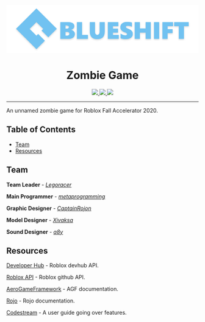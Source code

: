 ![Logo](./imgs/banner.png)

<div style="text-align:center; align:center">
  <h1>Zombie Game</h1>
  <ul style="list-style-type:none; margin:0; padding:0;">
    <a href="https://discord.gg/Pm5MxFk">
	  <img src="https://img.shields.io/badge/social-discord-purple.svg" />
	</a>
	<a href = "https://trello.com/b/XoeRCqKE/zombie-game">
	  <img src="https://img.shields.io/badge/progress-trello-red.svg" />
	</a>
    <a href="https://www.roblox.com/groups/5022534/Blueshift">
	  <img src="https://img.shields.io/badge/info-group-skyblue.svg" />
	</a>
  </ul>
</div>


---

An unnamed zombie game for Roblox Fall Accelerator 2020.

## Table of Contents

- [Team](#-team)
- [Resources](#-resources)

## Team

**Team Leader** - [*Legoracer*](https://www.roblox.com/users/101545/profile)

**Main Programmer** - [*metaprogramming*](https://www.roblox.com/users/22188677/profile)

**Graphic Designer** - [*CaptainRojon*](https://www.roblox.com/users/21937115/profile)

**Model Designer** - [*Xivaksa*](https://www.roblox.com/users/133805584/profile)

**Sound Designer** - [*a8y*](https://www.roblox.com/users/46292035/profile)

## Resources

[Developer Hub](https://developer.roblox.com/api-reference) - Roblox devhub API.

[Roblox API](https://robloxapi.github.io/ref/) - Roblox github API.

[AeroGameFramework](https://sleitnick.github.io/AeroGameFramework/) - AGF documentation.

[Rojo](https://rojo.space/docs/) - Rojo documentation.

[Codestream](https://docs.codestream.com/userguide/) - A user guide going over features.

